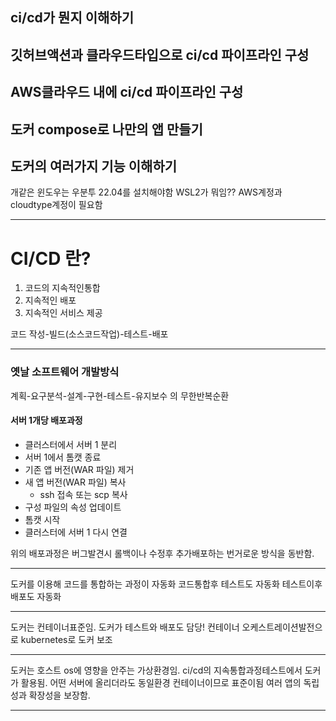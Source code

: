 ## ci/cd가 뭔지 이해하기
## 깃허브액션과 클라우드타입으로 ci/cd 파이프라인 구성
## AWS클라우드 내에 ci/cd 파이프라인 구성
## 도커  compose로 나만의 앱 만들기
## 도커의 여러가지 기능 이해하기

개같은 윈도우는 우분투 22.04를 설치해야함
    WSL2가 뭐임??
AWS계정과 cloudtype계정이 필요함

***
# CI/CD 란?
1. 코드의 지속적인통합
2. 지속적인 배포
3. 지속적인 서비스 제공

코드 작성-빌드(소스코드작업)-테스트-배포
___
### 옛날 소프트웨어 개발방식
계획-요구분석-설계-구현-테스트-유지보수 의 무한반복순환

#### 서버 1개당 배포과정
- 클러스터에서 서버 1 분리
- 서버 1에서 톰캣 종료
- 기존 앱 버전(WAR 파일) 제거
- 새 앱 버전(WAR 파일) 복사
    - ssh 접속 또는 scp 복사
- 구성 파일의 속성 업데이트
- 톰캣 시작
- 클러스터에 서버 1 다시 연결

위의 배포과정은 버그발견시 롤백이나 수정후 추가배포하는 번거로운 방식을 동반함.
___
도커를 이용해 코드를 통합하는 과정이 자동화
코드통합후 테스트도 자동화
테스트이후 배포도 자동화
___
도커는 컨테이너표준임. 도커가 테스트와 배포도 담당!
컨테이너 오케스트레이션발전으로 kubernetes로 도커 보조
___
도커는 호스트 os에 영향을 안주는 가상환경임.
ci/cd의 지속통합과정테스트에서 도커가 활용됨.
어떤 서버에 올리더라도 동일환경 컨테이너이므로 표준이됨
여러 앱의 독립성과 확장성을 보장함.

***
